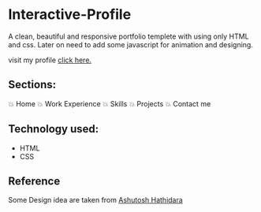 # Interactive-Profile
A clean, beautiful and responsive portfolio templete with using only HTML and css.
Later on need to add some javascript for animation and designing.

visit my profile [click here.](https://1chiru1.github.io/myProfile/)

## Sections:
💥 Home
💥 Work Experience
💥 Skills
💥 Projects
💥 Contact me

## Technology used:
- HTML
- CSS

## Reference 
Some Design idea are taken from [Ashutosh Hathidara](https://github.com/ashutosh1919/masterPortfolio)
